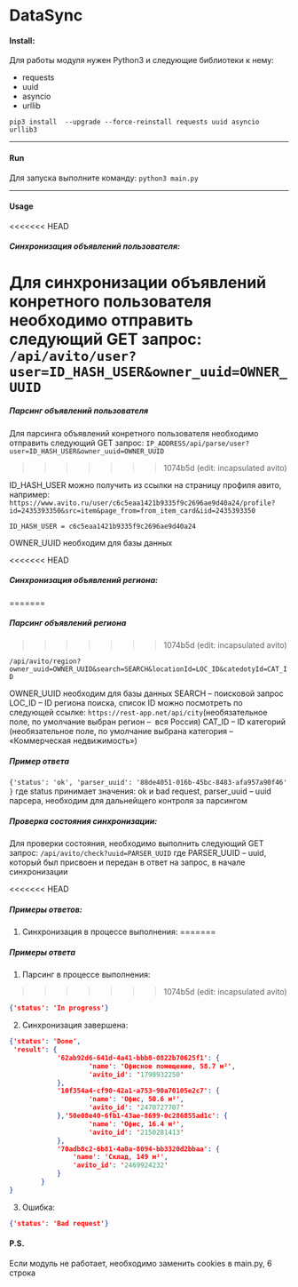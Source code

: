 # DataSync
#### Install:
Для работы модуля нужен Python3 и следующие библиотеки к нему:
- requests
- uuid
- asyncio
- urllib

`pip3 install  --upgrade --force-reinstall requests uuid asyncio urllib3`

------------



#### Run
Для запуска выполните команду:
`python3 main.py`

------------



#### Usage
<<<<<<< HEAD
##### Синхронизация объявлений пользователя:
Для синхронизации объявлений конретного пользователя необходимо отправить следующий GET запрос:
`/api/avito/user?user=ID_HASH_USER&owner_uuid=OWNER_UUID`
=======
##### Парсинг объявлений пользователя
Для парсинга объявлений конретного пользователя необходимо отправить следующий GET запрос:
`IP_ADDRESS/api/parse/user?user=ID_HASH_USER&owner_uuid=OWNER_UUID`
>>>>>>> 1074b5d (edit: incapsulated avito)

ID_HASH_USER можно получить из ссылки на страницу профиля авито, например:
`https://www.avito.ru/user/c6c5eaa1421b9335f9c2696ae9d40a24/profile?id=2435393350&src=item&page_from=from_item_card&iid=2435393350`

`ID_HASH_USER = c6c5eaa1421b9335f9c2696ae9d40a24`

OWNER_UUID необходим для базы данных

<<<<<<< HEAD
##### Синхронизация объявлений региона:
=======
##### Парсинг объявлений региона
>>>>>>> 1074b5d (edit: incapsulated avito)

`/api/avito/region?owner_uuid=OWNER_UUID&search=SEARCH&locationId=LOC_ID&catedotyId=CAT_ID`

OWNER_UUID необходим для базы данных
SEARCH – поисковой запрос
LOC_ID – ID региона поиска, список ID можно посмотреть по следующей ссылке: `https://rest-app.net/api/city`(необязательное поле, по умолчание выбран регион –  вся Россия)
CAT_ID – ID категорий (необязательное поле, по умолчание выбрана категория – «Коммерческая недвижимость»)

##### Пример ответа
`{'status': 'ok', 'parser_uuid': '88de4051-016b-45bc-8483-afa957a90f46'
}`
где status принимает значения: ok и bad request,
parser_uuid – uuid парсера, необходим для дальнейщего контроля за парсингом

##### Проверка состояния синхронизации:
Для проверки состояния, необходимо выполнить следующий GET запрос:
`/api/avito/check?uuid=PARSER_UUID`
где PARSER_UUID – uuid, который был присвоен и передан в ответ на запрос, в начале синхронизации

<<<<<<< HEAD
##### Примеры ответов:
1. Синхронизация в процессе выполнения:
=======
##### Примеры ответа
1. Парсинг в процессе выполнения:
>>>>>>> 1074b5d (edit: incapsulated avito)
```json
{'status': 'In progress'}
```
2. Синхронизация завершена:
```json
{'status': 'Done',
 'result': {
        	'62ab92d6-641d-4a41-bbb8-0822b70625f1': {
        			'name': 'Офисное помещение, 58.7 м²', 
        			'avito_id': '1798932250'
        	},
        	'10f354a4-cf90-42a1-a753-90a70105e2c7': {
        			'name': 'Офис, 50.6 м²',
        			'avito_id': '2470727707'
        	},'50e08e40-6fb1-43ae-8699-0c286855ad1c': {
        			'name': 'Офис, 16.4 м²',
        			'avito_id': '2150281413'
        	},
        	'70adb8c2-6b81-4a0a-8094-bb3320d2bbaa': {
        		'name': 'Склад, 149 м²',
        		'avito_id': '2469924232'
        	}
        }
}
```
3. Ошибка:
```json
{'status': 'Bad request'}
```

#### P.S.
Если модуль не работает, необходимо заменить cookies в main.py, 6 строка

